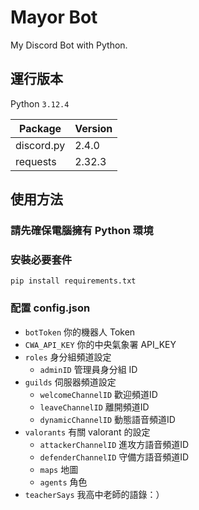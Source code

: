 # Mayor Bot

My Discord Bot with Python.

## 運行版本

Python `3.12.4`

| Package    | Version |
| ---------- | ------- |
| discord.py | 2.4.0   |
| requests   | 2.32.3  |

## 使用方法

### 請先確保電腦擁有 Python 環境

### 安裝必要套件

```shell
pip install requirements.txt
```

### 配置 config.json

- `botToken` 你的機器人 Token
- `CWA_API_KEY` 你的中央氣象署 API_KEY
- `roles` 身分組頻道設定
  - `adminID` 管理員身分組 ID
- `guilds` 伺服器頻道設定
  - `welcomeChannelID` 歡迎頻道ID
  - `leaveChannelID` 離開頻道ID
  - `dynamicChannelID` 動態語音頻道ID
- `valorants` 有關 valorant 的設定
  - `attackerChannelID` 進攻方語音頻道ID
  - `defenderChannelID` 守備方語音頻道ID
  - `maps` 地圖
  - `agents` 角色
- `teacherSays` 我高中老師的語錄：）
